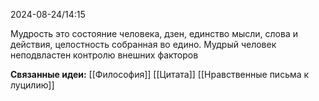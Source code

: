 2024-08-24/14:15

Мудрость это состояние человека, дзен, единство мысли, слова и действия, целостность собранная во едино.
Мудрый человек неподвластен контролю внешних факторов



**Связанные идеи:**
[[Философия]]
[[Цитата]]
[[Нравственные письма к луцилию]]
